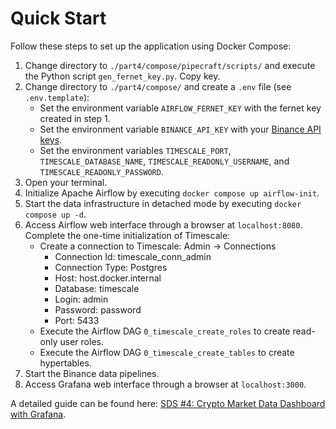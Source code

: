 # Quick Start

Follow these steps to set up the application using Docker Compose:

1. Change directory to `./part4/compose/pipecraft/scripts/` and execute the Python script `gen_fernet_key.py`. Copy key.
2. Change directory to `./part4/compose/` and create a `.env` file (see `.env.template`):
    * Set the environment variable `AIRFLOW_FERNET_KEY` with the fernet key created in step 1.
    * Set the environment variable `BINANCE_API_KEY` with
      your [Binance API keys](https://www.binance.com/en/support/faq/how-to-create-api-keys-on-binance-360002502072).
    * Set the environment variables `TIMESCALE_PORT`, `TIMESCALE_DATABASE_NAME`, `TIMESCALE_READONLY_USERNAME`, and
      `TIMESCALE_READONLY_PASSWORD`.
3. Open your terminal.
4. Initialize Apache Airflow by executing ``docker compose up airflow-init``.
5. Start the data infrastructure in detached mode by executing ``docker compose up -d``.
6. Access Airflow web interface through a browser at ``localhost:8080``. Complete the one-time
   initialization of Timescale:
    - Create a connection to Timescale: Admin → Connections
        * Connection Id: timescale_conn_admin
        * Connection Type: Postgres
        * Host: host.docker.internal
        * Database: timescale
        * Login: admin
        * Password: password
        * Port: 5433
    - Execute the Airflow DAG `0_timescale_create_roles` to create read-only user roles.
    - Execute the Airflow DAG `0_timescale_create_tables` to create hypertables.
7. Start the Binance data pipelines.
8. Access Grafana web interface through a browser at ``localhost:3000``.

A detailed guide can be found here: [SDS #4: Crypto Market Data Dashboard with Grafana](https://hiddenorder.io/p/sds-4-crypto-market-data-dashboard).